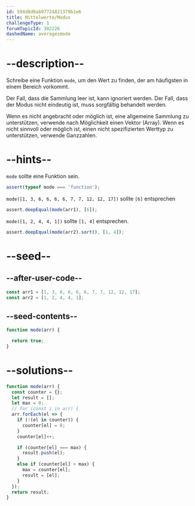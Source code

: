 ```yaml
---
id: 594d8d0ab97724821379b1e6
title: Mittelwerte/Modus
challengeType: 1
forumTopicId: 302226
dashedName: averagesmode
---
```


# --description--

Schreibe eine Funktion `mode`, um den Wert zu finden, der am häufigsten in einem Bereich vorkommt.

Der Fall, dass die Sammlung leer ist, kann ignoriert werden. Der Fall, dass der Modus nicht eindeutig ist, muss sorgfältig behandelt werden.

Wenn es nicht angebracht oder möglich ist, eine allgemeine Sammlung zu unterstützen, verwende nach Möglichkeit einen Vektor (Array). Wenn es nicht sinnvoll oder möglich ist, einen nicht spezifizierten Werttyp zu unterstützen, verwende Ganzzahlen.

# --hints--

`mode` sollte eine Funktion sein.

```js
assert(typeof mode === 'function');
```

`mode([1, 3, 6, 6, 6, 6, 7, 7, 12, 12, 17])` sollte `[6]` entsprechen

```js
assert.deepEqual(mode(arr1), [6]);
```

`mode([1, 2, 4, 4, 1])` sollte `[1, 4]` entsprechen.

```js
assert.deepEqual(mode(arr2).sort(), [1, 4]);
```

# --seed--

## --after-user-code--

```js
const arr1 = [1, 3, 6, 6, 6, 6, 7, 7, 12, 12, 17];
const arr2 = [1, 2, 4, 4, 1];
```

## --seed-contents--

```js
function mode(arr) {

  return true;
}
```

# --solutions--

```js
function mode(arr) {
  const counter = {};
  let result = [];
  let max = 0;
  // for (const i in arr) {
  arr.forEach(el => {
    if (!(el in counter)) {
      counter[el] = 0;
    }
    counter[el]++;

    if (counter[el] === max) {
      result.push(el);
    }
    else if (counter[el] > max) {
      max = counter[el];
      result = [el];
    }
  });
  return result;
}
```
